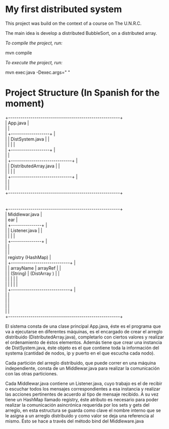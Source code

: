 # My first distributed system #

This project was build on the context of a course on The U.N.R.C.

The main idea is develop a distributed BubbleSort, on a distributed
array.

*To compile the project, run:*

mvn compile

*To execute the project, run:*

mvn exec:java -Dexec.args="<node-numbers> <array-length> <number-of-instance-to-run>"


# Project Structure (In Spanish for the moment) # 

+-------------------------------------------------------+ <br />
|   App.java                                            | <br />
|                                                       | <br />
|   +-------------------+                               | <br /> 
|   | DistSystem.java   |                               | <br />
|   |                   |                               | <br />
|   +-------------------+                               | <br />
|                                                       | <br />
|   +------------------------------+                    | <br />
|   | DistributedArray.java        |                    | <br />
|   |                              |                    | <br />
|   +------------------------------+                    | <br />
|                                                       | <br />
|                                                       | <br />
+-------------------------------------------------------+ <br />
 <br />
 <br />
+-------------------------------------------------------+ <br />
|   Middlewar.java                                      | <br />
|    ear                                                | <br />
|    +---------------+                                  | <br />
|    | Listener.java |                                  | <br />
|    |               |                                  | <br />
|    +---------------+                                  | <br />
|                                                       | <br />
|                                                       | <br />
|    registry (HashMap)                                 | <br />
|    +-----------------------------+                    | <br />
|    |  arrayName   | arrayRef     |                    | <br />
|    |   (String)   | (DistArray ) |                    | <br />
|    |              |              |                    | <br />
|    |              |              |                    | <br />
|    +-----------------------------+                    | <br />
|                                                       | <br />
|                                                       | <br />
|                                                       | <br />
|                                                       | <br />
+-------------------------------------------------------+ <br />


El sistema consta de una clase principal App.java, éste es el programa que va 
a ejecutarse en diferentes máquinas, es el encargado de crear el arreglo 
distribuido (DistributedArray.java), completarlo con ciertos valores y realizar
el ordenamiento de éstos elementos. Además tiene que crear una instancia de 
DistSystem.java, éste objeto es el que contiene toda la información del systema
(cantidad de nodos, ip y puerto en el que escucha cada nodo).

Cada partición del arreglo distribuido, que puede correr en una máquina 
independiente, consta de un Middlewar.java para realizar la comunicación con las
otras particiones. 

Cada Middlewar.java contiene un Listener.java, cuyo trabajo es el de
recibir o escuchar todos los mensajes correspondientes a esa instancia y realizar
las acciones pertinentes de acuerdo al tipo de mensaje recibido. A su vez tiene
un HashMap llamado registry, éste atributo es necesario para poder realizar la 
comunicación asincrónica requerida por los sets y gets del arreglo, en esta
estructura se guarda como clave el nombre interno que se le asigna a un arreglo
distribuido y como valor se deja una referencia al mismo. Ésto se hace a través
del método bind del Middleware.java

